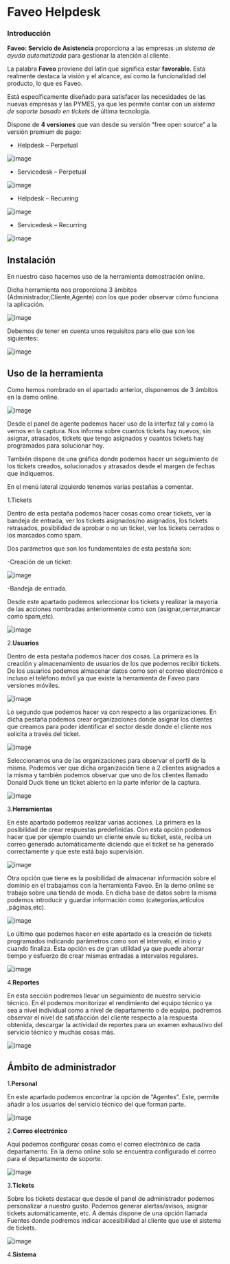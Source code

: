Faveo Helpdesk
=====================

### Introducción 

**Faveo: Servicio de Asistencia** proporciona a las empresas un *sistema de ayuda
automatizada* para gestionar la atención al cliente.

La palabra **Faveo** proviene del latín que significa estar **favorable**. Esta
realmente destaca la visión y el alcance, así como la funcionalidad del
producto, lo que es Faveo.

Está específicamente diseñado para satisfacer las necesidades de las nuevas
empresas y las PYMES, ya que les permite contar con un *sistema de soporte basado
en tickets* de última tecnología.

Dispone de **4 versiones** que van desde su versión “free open source” a la versión
premium de pago:

-   Helpdesk – Perpetual

![image](https://user-images.githubusercontent.com/104897045/174348640-53044263-12ae-4eea-a9c9-9aafe7ef0d05.png)

-   Servicedesk – Perpetual

![image](https://user-images.githubusercontent.com/104897045/174349020-427f4c32-0cf6-4956-bb91-7ba707d57991.png)

-   Helpdesk – Recurring

![image](https://user-images.githubusercontent.com/104897045/174349127-c54cd597-2c20-4c5e-9528-4776c650e597.png)

-   Servicedesk – Recurring

![image](https://user-images.githubusercontent.com/104897045/174349405-f0cc35e4-fc33-4319-b3c5-11014a364624.png)

## Instalación

En nuestro caso hacemos uso de la herramienta demostración online.

Dicha herramienta nos proporciona 3 ámbitos (Administrador,Cliente,Agente) con los que poder observar cómo funciona la aplicación.

![image](https://user-images.githubusercontent.com/105352990/174350750-0f8dd085-2f41-4015-9454-ce9ebea6f87f.png)

Debemos de tener en cuenta unos requisitos para ello que son los siguientes:

![image](https://user-images.githubusercontent.com/105352990/174351221-05d99c11-6d99-4010-8402-2265199a88fa.png)

## Uso de la herramienta

Como hemos nombrado en el apartado anterior, disponemos de 3 ámbitos en la demo online.

![image](https://user-images.githubusercontent.com/104897045/174352672-d8748c3b-0853-4dbd-8554-5fd2eea3f7ba.png)

Desde el panel de agente podemos hacer uso de la interfaz tal y como la vemos en la captura. Nos informa sobre cuantos tickets hay nuevos, sin asignar, atrasados, tickets que tengo asignados y cuantos tickets hay programados para solucionar hoy.

También dispone de una gráfica donde podemos hacer un seguimiento de los tickets creados, solucionados y atrasados desde el margen de fechas que indiquemos.

En el menú lateral izquierdo tenemos varias pestañas a comentar.

1.Tickets

Dentro de esta pestaña podemos hacer cosas como crear tickets, ver la bandeja de entrada, ver los tickets asignados/no asignados, los tickets retrasados, posibilidad de aprobar o no un ticket, ver los tickets cerrados o los marcados como spam.

Dos parámetros que son los fundamentales de esta pestaña son:

-Creación de un ticket:

![image](https://user-images.githubusercontent.com/105352990/174369689-1e8de972-9bde-4a24-9f3c-87af264102fd.png)

-Bandeja de entrada.

Desde este apartado podemos seleccionar los tickets y realizar la mayoría de las acciones nombradas anteriormente como son (asignar,cerrar,marcar como spam,etc).

![image](https://user-images.githubusercontent.com/105352990/174386517-7953909c-d650-4be5-8b07-412d8e12e594.png)

2.**Usuarios**

Dentro de esta pestaña podemos hacer dos cosas. La primera es la creación y almacenamiento de usuarios de los que podemos recibir tickets. De los usuarios podemos almacenar datos como son el correo electrónico e incluso el teléfono móvil ya que existe la herramienta de Faveo para versiones móviles.

![image](https://user-images.githubusercontent.com/105352990/174387556-5950d6ab-bc5e-420e-9b32-254c3969c6f9.png)

Lo segundo que podemos hacer va con respecto a las organizaciones. En dicha pestaña podemos crear organizaciones donde asignar los clientes que creamos para poder identificar el sector desde donde el cliente nos solicita a través del ticket.

![image](https://user-images.githubusercontent.com/105352990/174387920-1669409f-1c78-4b23-aa88-fc9373e9a1af.png)

Seleccionamos una de las organizaciones para observar el perfil de la misma. Podemos ver que dicha organización tiene a 2 clientes asignados a la misma y también podemos observar que uno de los clientes llamado Donald Duck tiene un ticket abierto en la parte inferior de la captura.

![image](https://user-images.githubusercontent.com/104897045/174389456-673ade6c-6720-4bd7-9d57-c0f20a9f2048.png)

3.**Herramientas**

En este apartado podemos realizar varias acciones. La primera es la posibilidad de crear respuestas predefinidas. Con esta opción podemos hacer que por ejemplo cuando un cliente envíe su ticket, este, reciba un correo generado automáticamente diciendo que el ticket se ha generado correctamente y que este está bajo supervisión.

![image](https://user-images.githubusercontent.com/104897045/174390057-e3034afa-dbfc-4b21-af9b-8bf2bb0d6212.png)

Otra opción que tiene es la posibilidad de almacenar información sobre el dominio en el trabajamos con la herramienta Faveo. En la demo online se trabajo sobre una tienda de moda. En dicha base de datos sobre la misma podemos introducir y guardar información como (categorías,artículos ,páginas,etc).

![image](https://user-images.githubusercontent.com/104897045/174390520-655ca27c-06ee-40c3-b059-684010fd7a72.png)

Lo último que podemos hacer en este apartado es la creación de tickets programados indicando parámetros como son el intervalo, el inicio y cuando finaliza. Esta opción es de gran utilidad ya que puede ahorrar tiempo y esfuerzo de crear mismas entradas a intervalos regulares.

![image](https://user-images.githubusercontent.com/105352990/174391002-7fc4742a-c1a5-4f04-83de-7fc5d6398262.png)

4.**Reportes**

En esta sección podremos llevar un seguimiento de nuestro servicio técnico. En él podemos monitorizar el rendimiento del equipo técnico ya sea a nivel individual como a nivel de departamento o de equipo, podremos observar el nivel de satisfacción del cliente respecto a la respuesta obtenida, descargar la actividad de reportes para un examen exhaustivo del servicio técnico y muchas cosas más.

![image](https://user-images.githubusercontent.com/105352990/174391423-e9ce95f0-a015-4b0b-9591-e56c99d60428.png)

## Ámbito de administrador

1.**Personal**

En este apartado podemos encontrar la opción de “Agentes”. Este, permite añadir a los usuarios del servicio técnico del que forman parte. 

![image](https://user-images.githubusercontent.com/105352990/174393515-746708a4-35fe-4896-9d32-276457149905.png)

2.**Correo electrónico**

Aquí podemos configurar cosas como el correo electrónico de cada departamento. En la demo online solo se encuentra configurado el correo para el departamento de soporte.

![image](https://user-images.githubusercontent.com/104897045/174393278-acae9ef0-f872-40ab-a8e1-6b9d967ac4d3.png)

3.**Tickets**

Sobre los tickets destacar que desde el panel de administrador podemos personalizar a nuestro gusto. Podemos generar alertas/avisos, asignar tickets automáticamente, etc. A demás dispone de una opción llamada Fuentes donde podremos indicar accesibilidad al cliente que use el sistema de tickets.

![image](https://user-images.githubusercontent.com/105352990/174394092-c8fb2df7-6530-4158-ad3c-ca1b1dae2a3d.png)

4.**Sistema**

